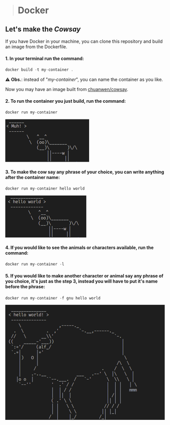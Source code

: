 > # Docker
## Let's make the *Cowsay*
If you have Docker in your machine, you can clone this repository and build an image from the Dockerfile.<br>
#### 1. In your terminal run the command: 
```javascript
docker build -t my-container .
``` 
⚠️ **Obs.**: instead of "*my-container*", you can name the container as you like.

Now you may have an image built from [chuanwen/cowsay](https://hub.docker.com/r/chuanwen/cowsay).
#### 2. To run the container you just build, run the command:
```javascript
docker run my-container
``` 
![the default cow](images/default-cow.png) 
#### 3. To make the cow say any phrase of your choice, you can write anything after the container name:
```javascript
docker run my-container hello world
```
![the custom cow](images/custom-cow.png)  
#### 4. If you would like to see the animals or characters available, run the command:
```javascript
docker run my-container -l
```
#### 5. If you would like to make another character or animal say any phrase of you choice, it's just as the step 3, instead you will have to put it's name before the phrase:
```javascript
docker run my-container -f gnu hello world
```
![the custom gnu](images/custom-gnu.png)